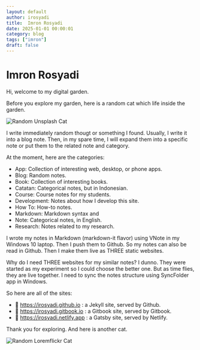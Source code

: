 ```yaml
---
layout: default
author: irosyadi
title:  Imron Rosyadi
date: 2025-01-01 00:00:01
category: blog
tags: ["imron"]
draft: false
---
```


# Imron Rosyadi

Hi, welcome to my digital garden.

Before you explore my garden, here is a random cat which life inside the garden.

![Random Unsplash Cat](https://source.unsplash.com/200x200/?cat)

I write immediately random thougt or something I found. Usually, I write it into a blog note. Then, in my spare time, I will expand them into a specific note or put them to the related note and category. 

At the moment, here are the categories:

* App: Collection of interesting web, desktop, or phone apps.
* Blog: Random notes.
* Book: Collection of interesting books.
* Catatan: Categorical notes, but in Indonesian.
* Course: Course notes for my students.
* Development: Notes about how I develop this site.
* How To: How-to notes.
* Markdown: Markdown syntax and 
* Note: Categorical notes, in English.
* Research: Notes related to my research.

I wrote my notes in Markdown (markdown-it flavor) using VNote in my Windows 10 laptop. Then I push them to Github. So my notes can also be read in Github. Then I make them live as THREE static websites.

Why do I need THREE websites for my similar notes? I dunno. They were started as my experiment so I could choose the better one. But as time flies, they are live together. I need to sync the notes structure using SyncFolder app in Windows.

So here are all of the sites:
- 📘 https://irosyadi.github.io : a Jekyll site, served by Github.
- 📙 https://irosyadi.gitbook.io : a Gitbook site, served by Gitbook.
- 📕 https://irosyadi.netlify.app : a Gatsby site, served by Netlify.

Thank you for exploring.
And here is another cat.

![Random Loremflickr Cat](https://loremflickr.com/200/200/cat)